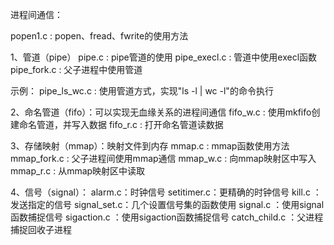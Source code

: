 进程间通信：

popen1.c  : popen、fread、fwrite的使用方法

1、管道（pipe）
	pipe.c : pipe管道的使用
	pipe_execl.c : 管道中使用execl函数
	pipe_fork.c : 父子进程中使用管道

示例：
 	pipe_ls_wc.c : 使用管道方式，实现"ls -l | wc -l"的命令执行

2、命名管道（fifo）：可以实现无血缘关系的进程间通信
	fifo_w.c : 使用mkfifo创建命名管道，并写入数据
	fifo_r.c : 打开命名管道读数据

3、存储映射（mmap）：映射文件到内存
	mmap.c : mmap函数使用方法
	mmap_fork.c : 父子进程间使用mmap通信
	mmap_w.c : 向mmap映射区中写入
	mmap_r.c : 从mmap映射区中读取

4、信号（signal）：
	alarm.c：时钟信号
	setitimer.c：更精确的时钟信号
	kill.c ：发送指定的信号
	signal_set.c：几个设置信号集的函数使用
	signal.c ：使用signal函数捕捉信号
	sigaction.c ：使用sigaction函数捕捉信号
	catch_child.c ：父进程捕捉回收子进程


